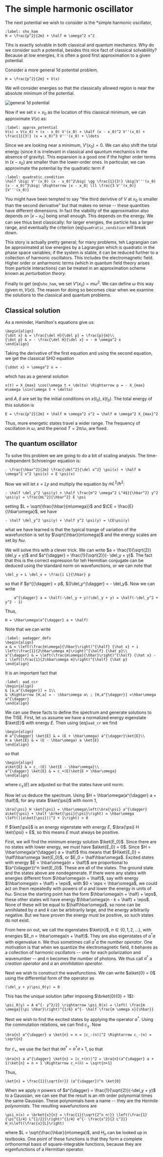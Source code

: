 # The simple harmonic oscillator

The next potential we wish to consider is the *simple harmonic oscillator,
```{math}
:label: sho_ham
H = \frac{p^2}{2m} + \half m \omega^2 x^2
```
Tihs is exactly solvable in both classical and quantum mechanics. Why do we consider such a potential, besides this nice fact of classical solvablility? Because at low energies, it is often a good first approximation to a given potential.

Consider a more general 1d potential problem,
```{math}
H = \frac{p^2}{2m} + V(x)
```
We will consider energies so that the classically allowed region is near the absolute minimum of the potential. 

![general 1d potential](general_potential.png)

Now if we set $x = x_0$ as the location of this classical minimum, we can approximate $V(x)$ as:
```{math}
:label: approx_potential
V(x) = V(x_0) + (x - x_0) V'(x_0) + \half (x - x_0)^2 V''(x_0) + \frac{1}{3!} (x = x_0)^3 V'''(x_0) + \ldots
```
Since we are looking near a minimum, $V'(x_0) = 0$. We can also shift the total energy (since it is irrelevant in classical and qauntum mechanics in the absence of gravity). This expansion is a good one if the higher order terms in $(x - x_0)$ are smaller than the lower-order ones. In particular, we can approximate the potential by the quadratic term if
```{math}
:label: quadratic_condition
\half \big| V''(x_0) (x - x_0)^2\big| \gg \frac{1}{3!} \big|V'''(x_0)(x - x_0)^3\big| \Rightarrow |x - x_0| \ll \frac{3 V''(x_0)}{V'''(x_0)}
```
You might have been tempted to say "the third derivtive of $V$ at $x_0$ is smaller than the second derivative" but that makes no sense -- these quantities have different dimensions. In fact the viability of the approximation also depends on $|x - x_0|$ being small enough. This depends on the energy. We can see thius best classically: for larger energies, the particle has a larger range, and eventually the criterion {eq}`quadratic_condition` will break down.

This story is actually pretty general; for many problems, teh Lagrangian can be approximated at low energies by a Lagrangian which is quadratic in the phase space variables; if the system is stable, it can be reduced further to a collection of harmonic oscillators. This includes the electromagnetic field. Higher order or anharmonic terms (which in quantum field theory arises from particle interactions) can be treated in an approximation scheme known as *perturbation theory*.

Finally to get {eq}`sho_ham`, we set $V'(x_0) = m \omega^2$. We can define $\omega$ this way (given $m, V(x)$). The reason for doing so becomes clear when we examine the solutions to the classical and quantum problems.

## Classical solution

As a reminder, Hamilton's equations give us:
```{math}
\begin{align}
{\dot x} & = \frac{\del H}{\del p} = \frac{p}{m}\\
{\dot p} & = - \frac{\del H}{\del x} = - m \omega^2 x
\end{align}
```
Taking the derivative of the first equation and using the second equation, we get the classical SHO equation
```{math}
{\ddot x} + \omega^2 x = -
```
which has as a general solution
```{math}
x(t) = X_{max} \cos(\omega t + \delta) \Rightarrow p = - X_{max} m\omega \sin(\omega t + \delta)
```
and $A,\delta$ are set by the initial conditions on $x(t_0), {\dot x}(t_0)$. The total energy of this solution is 
```{math}
E = \frac{p^2}{2m} + \half m \omega^2 x^2 = \half m \omega^2 X_{max}^2
```
Thus, more energetic states travel a wider range. The frequency of oscillation in $\omega$, and the period $T = 2\pi/\omega$, are fixed.

## The quantum oscillator

To solve this problem we are going to do a bit of scaling analysis. The time-independent Schroeinger equation is:
```{math}
- \frac{\hbar^2}{2m} \frac{\del^2}{\del x^2} \psi(x) + \half m \omega^2 x^2 \psi(x) = E \psi(x)
```
Now we will let $x = L y$ and multiply the equation by $m L^2/\hbar^2$:
```{math}
- \half \del_y^2 \psi(y) + \half \frac{m^2 \omega^2 L^4$}{\hbar^2} y^2 \psi(y) = \frac{mL^2}{\hbar^2} E \psi
```
setting $L  = \sqrt{\frac{\hbar}{m\omega}}$ and $\CE = \frac{E}{\hbar\omega}$, we have
```{math}
- \half \del_y^2 \psi(y) + \half y^2 \psi(y) = \CE\psi(y)
```
what we have learned is that the typical trange of variation of the wavefunction is set by $\sqrt{\hbar}{m\omega}$ and the energy scales are set by $\hbar\omega$. 

We will solve this with a clever trick. We can write $a = \frac{1}{\sqrt{2}}(del_y + y)$ and $a^{\dagger} = \frac{1}{\sqrt{2}}(- \del_y + y)$. The fact that this is the correct expression for teh Hermitian conjugate can be deduced using the standard norm on wavefunctions, or we can note that
```{math}
\del_y = L \del_x = \frac{i L}{\hbar} p 
```
so that if $p^{{\dagger} = p$, $()\del_y^{\dagger} = - \del_y$. Now we can write
```{math}
	a^{\dagger} a = \half(-\del_y + y)(\del_y + y) = \half(-\del_y^2 + y^2 - 1)
```
Thus,
```{math}
H = \hbar\omega(a^{\dagger} a + \half)
```

Note that we can write
```{math}
:label: aadagger_defs
\begin{align}
a & = \left(\frac{m\omega}{\hbar}\right)^{\half} {\hat x} + i \left(\frac{1}{2\hbar\omega m}\right)^{\half} {\hat p}\\
a^{\dagger} & = \left(\frac{m\omega}{\hbar}\right)^{\half} {\hat x} - i \left(\frac{1}{2\hbar\omega m}\right)^{\half} {\hat p}
\end{align}
```

It is an important fact that
```{math}
:label: aad_ccr
\begin{align}
& [a,a^{\dagger}] = 1\\
& \Rightarrow [H,a] = - \hbar\omega a\ ; [H,a^{\dagger}] =\hbar\omega a^{\dagger}
\end{align}
```

We can use these facts to define the spectrum and generate solutions to the TISE. First, let us assume we have a normalized energy eigenstate $\ket{E}$ with energy $E$. Then using {eq}`aad_cr` we find
```{math}
\begin{align}
H a^{\dagger} \ket{E} & = (E + \hbar\omega) a^{\dagger}\ket{E}\\
H a \ket{E} & = (E - \hbar\omega) a \ket{E}
\end{align}
```
so that
```{math}
\begin{align}
a\ket{E} & = c_-(E) \ket{E - \hbar\omega}\\
a^{\dagger} \ket{E} & = c_+(E)\ket{E + \hbar\omega}
\end{align}
```
where $c_{\pm}(E)$ are adjusted so that the states have unit norm.

Now let us deduce the spectrum. Using $H = \hbar\omega(a^{\dagger} a + \half)$, for any state $\ket{\psi}$ with norm 1, 
```{math}
\bra{\psi} H \ket{\psi} = \hbar\omega\left(\bra{\psi} a^{\dagger} a\ket{\psi} + \half \brket{\psi}{\psi}\right) = \hbar\omega \left(||a\ket{\psi}||^2 + 1\right) > 0
```
If $\ket{\psi}$ is an energy eigenstate with energy $E$, $\bra{\psi} H \ket{\psi} = E$, so this means $E$ must always be positive.

First, we will find the minimum energy solution $\ket{E_0}$. Since there are no states with lower energy, we must have $a\ket{E_0} = 0$. Since $H = \hbar\omega(a^{\dagger} a + \half)$ this means that $H\ket{E_0} = \half\hbar\omega \ket{E_0}$, or $E_0 = \half\hbar\omega$. Excited states with energy $E = \hbar\omega(n + \half)$ are proportional to $(a^{\dagger})^n \ket{E_0}$. These are all of the states. The ground state and the states above are nondegenerate. If there were any states with energies different from $\hbar\omega(n + \half)$, say with energy $\hbar\omega(n + \half) + \eps$, with $0 < \eps < \hbar\omega$, we could act on them repeatedly with powers of $a$ and lower the energy in units of $\hbar\omega$. Sincse the starting point has the form $\hbar\omega(n + \half) + \eps$, these other states will have energy $\hbar\omega(n - k + \half) + \eps$. None of these will be equal to $\half\hbar\omega$, so none can be annihilated by $a$ and $k$ can be arbitrarily large, and the energy arbitrarily negative. But we have proven the energy must be positive, so such states do not exist.

From here on out, we call the eigenstates $\ket{n}$, $n \in \{0,1,2,\ldots\}$, with energies $E_n = \hbar\omega(n + \half)$. They are also eigenstates of $a^{\dagger} a$ with eigenvalue $n$. We thus sometimes call $a^{\dagger} a$ the *number operator*. One motivation is that when we quantize the electromagnetic field, it behaves as a collection of harmonic oscillators -- one for each polarization and wavenumber -- and $n$ becomes the number of photons. We thus call $a^{\dagger}$ a *creation operator* and $a$ an *annihilation operator*. 

Next we wish to construct the wavefunctions. We can write $a\ket{0} = 0$ using the differential form of the operator as
```{math}
(\del_y + y)\psi_0(y) = 0
```
This has the unique solution (after imposing $\brket{0}{0} = 1$):
```{math}
\psi_0(y) = A e^{- y^2/2} \rightarrow \psi_0(x) = \left( \frac{m \omega}{\pi \hbar}\right)^{1/4} e^{- \half \frac{m \omega x}{\hbar}}
```

Next we wish to find the excited states by applying the operator $a^{\dagger}$. 
Using the commutation relations, we can find $c_{\pm}$. Now
```{math}
\bra{n} a^{\dagger} a \ket{n} = n = |c_-(n)|^2 \Rightarrow c_-(n) = \sqrt{n}
```
for $c_+$, we use the fact that $a a^{\dagger} = a^{\dagger} a + 1$, so that
```{math}
\bra{n} a a^{\dagger} \ket{n} = |c_+(n)|^2 = \bra{n}(a^{\dagger} a + 1)\ket{n} = n + 1 \Rightarrow c_+(n) = \sqrt{n+1}
```
Thus,
```{math}
\ket{n} = \frac{1}{\sqrt{n!}} (a^{\dagger})^n \ket{0}
```
When we apply $n$ powers of $a^{\dagger} = \frac{1}{\sqrt{2}}(-\del_y + y)$ to a Gaussian, we can see that the result is an $n$th order polynomial times the same Gaussian. These polynomials have a name -- they are the *Hermite polynomials*. The resulting wavefunctions are
```{math}
\psi_n(x) = \brket{x}{n} = \frac{1}{\sqrt{2^n n!}} \left(\frac{1}{\pi^{1/4} L^{1/2}}\right)^{1/4} e^{- \frac{x^2}{2 L^2}} H_n\left(\frac{x}{L}\right)
```
where $L = \sqrt{\frac{\hbar}{m\omega}$, and $H_n$ can be looked up in textbooks. One point of these functions is that they form a complete orthonormal basis of square-integrable functions, because they are eigenfunctions of a Hermitian operator.

